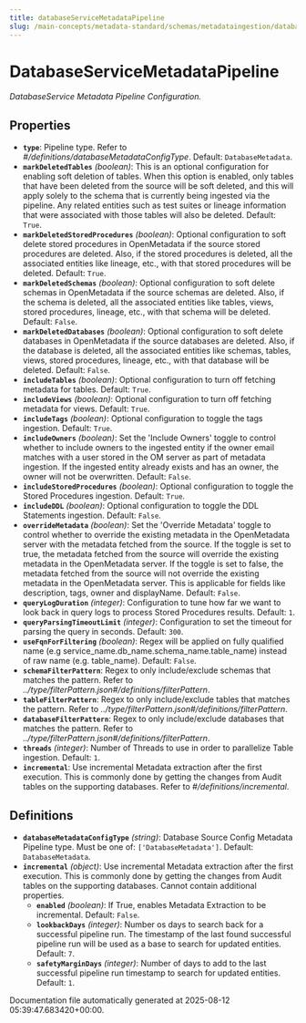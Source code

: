 ```yaml
---
title: databaseServiceMetadataPipeline
slug: /main-concepts/metadata-standard/schemas/metadataingestion/databaseservicemetadatapipeline
---
```


# DatabaseServiceMetadataPipeline

*DatabaseService Metadata Pipeline Configuration.*

## Properties

- **`type`**: Pipeline type. Refer to *#/definitions/databaseMetadataConfigType*. Default: `DatabaseMetadata`.
- **`markDeletedTables`** *(boolean)*: This is an optional configuration for enabling soft deletion of tables. When this option is enabled, only tables that have been deleted from the source will be soft deleted, and this will apply solely to the schema that is currently being ingested via the pipeline. Any related entities such as test suites or lineage information that were associated with those tables will also be deleted. Default: `True`.
- **`markDeletedStoredProcedures`** *(boolean)*: Optional configuration to soft delete stored procedures in OpenMetadata if the source stored procedures are deleted. Also, if the stored procedures is deleted, all the associated entities like lineage, etc., with that stored procedures will be deleted. Default: `True`.
- **`markDeletedSchemas`** *(boolean)*: Optional configuration to soft delete schemas in OpenMetadata if the source schemas are deleted. Also, if the schema is deleted, all the associated entities like tables, views, stored procedures, lineage, etc., with that schema will be deleted. Default: `False`.
- **`markDeletedDatabases`** *(boolean)*: Optional configuration to soft delete databases in OpenMetadata if the source databases are deleted. Also, if the database is deleted, all the associated entities like schemas, tables, views, stored procedures, lineage, etc., with that database will be deleted. Default: `False`.
- **`includeTables`** *(boolean)*: Optional configuration to turn off fetching metadata for tables. Default: `True`.
- **`includeViews`** *(boolean)*: Optional configuration to turn off fetching metadata for views. Default: `True`.
- **`includeTags`** *(boolean)*: Optional configuration to toggle the tags ingestion. Default: `True`.
- **`includeOwners`** *(boolean)*: Set the 'Include Owners' toggle to control whether to include owners to the ingested entity if the owner email matches with a user stored in the OM server as part of metadata ingestion. If the ingested entity already exists and has an owner, the owner will not be overwritten. Default: `False`.
- **`includeStoredProcedures`** *(boolean)*: Optional configuration to toggle the Stored Procedures ingestion. Default: `True`.
- **`includeDDL`** *(boolean)*: Optional configuration to toggle the DDL Statements ingestion. Default: `False`.
- **`overrideMetadata`** *(boolean)*: Set the 'Override Metadata' toggle to control whether to override the existing metadata in the OpenMetadata server with the metadata fetched from the source. If the toggle is set to true, the metadata fetched from the source will override the existing metadata in the OpenMetadata server. If the toggle is set to false, the metadata fetched from the source will not override the existing metadata in the OpenMetadata server. This is applicable for fields like description, tags, owner and displayName. Default: `False`.
- **`queryLogDuration`** *(integer)*: Configuration to tune how far we want to look back in query logs to process Stored Procedures results. Default: `1`.
- **`queryParsingTimeoutLimit`** *(integer)*: Configuration to set the timeout for parsing the query in seconds. Default: `300`.
- **`useFqnForFiltering`** *(boolean)*: Regex will be applied on fully qualified name (e.g service_name.db_name.schema_name.table_name) instead of raw name (e.g. table_name). Default: `False`.
- **`schemaFilterPattern`**: Regex to only include/exclude schemas that matches the pattern. Refer to *../type/filterPattern.json#/definitions/filterPattern*.
- **`tableFilterPattern`**: Regex to only include/exclude tables that matches the pattern. Refer to *../type/filterPattern.json#/definitions/filterPattern*.
- **`databaseFilterPattern`**: Regex to only include/exclude databases that matches the pattern. Refer to *../type/filterPattern.json#/definitions/filterPattern*.
- **`threads`** *(integer)*: Number of Threads to use in order to parallelize Table ingestion. Default: `1`.
- **`incremental`**: Use incremental Metadata extraction after the first execution. This is commonly done by getting the changes from Audit tables on the supporting databases. Refer to *#/definitions/incremental*.
## Definitions

- **`databaseMetadataConfigType`** *(string)*: Database Source Config Metadata Pipeline type. Must be one of: `['DatabaseMetadata']`. Default: `DatabaseMetadata`.
- **`incremental`** *(object)*: Use incremental Metadata extraction after the first execution. This is commonly done by getting the changes from Audit tables on the supporting databases. Cannot contain additional properties.
  - **`enabled`** *(boolean)*: If True, enables Metadata Extraction to be incremental. Default: `False`.
  - **`lookbackDays`** *(integer)*: Number os days to search back for a successful pipeline run. The timestamp of the last found successful pipeline run will be used as a base to search for updated entities. Default: `7`.
  - **`safetyMarginDays`** *(integer)*: Number of days to add to the last successful pipeline run timestamp to search for updated entities. Default: `1`.


Documentation file automatically generated at 2025-08-12 05:39:47.683420+00:00.
